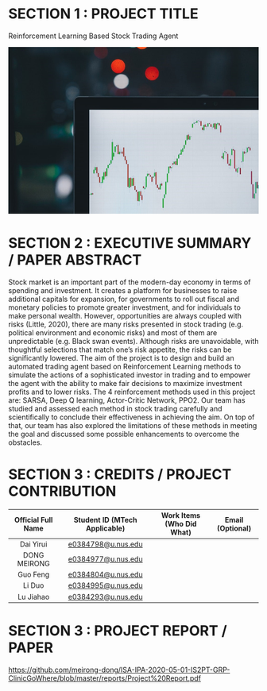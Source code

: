 # SECTION 1 : PROJECT TITLE
Reinforcement Learning Based Stock Trading Agent

<img width="900" alt="welcome" src="https://github.com/guofeng201507/ISA-IPA-2020-05-05-IS1PT-GRP-High5-SLS_Trading/blob/master/Report/Image.jpg">

# SECTION 2 : EXECUTIVE SUMMARY / PAPER ABSTRACT
Stock market is an important part of the modern-day economy in terms of spending and investment. It creates a platform for businesses to raise additional capitals for expansion, for governments to roll out fiscal and monetary policies to promote greater investment, and for individuals to make personal wealth. However, opportunities are always coupled with risks (Little, 2020), there are many risks presented in stock trading (e.g. political environment and economic risks) and most of them are unpredictable (e.g. Black swan events). Although risks are unavoidable, with thoughtful selections that match one’s risk appetite, the risks can be significantly lowered. The aim of the project is to design and build an automated trading agent based on Reinforcement Learning methods to simulate the actions of a sophisticated investor in trading and to empower the agent with the ability to make fair decisions to maximize investment profits and to lower risks. The 4 reinforcement methods used in this project are: SARSA, Deep Q learning, Actor-Critic Network, PPO2. Our team has studied and assessed each method in stock trading carefully and scientifically to conclude their effectiveness in achieving the aim. On top of that, our team has also explored the limitations of these methods in meeting the goal and discussed some possible enhancements to overcome the obstacles.

# SECTION 3 : CREDITS / PROJECT CONTRIBUTION
| Official Full Name | Student ID (MTech Applicable)| Work Items (Who Did What) | Email (Optional) |
| :---: | :---: | :---: | :---: |
| Dai Yirui | e0384798@u.nus.edu |
| DONG MEIRONG | e0384977@u.nus.edu |
| Guo Feng | e0384804@u.nus.edu |
| Li Duo| e0384995@u.nus.edu |
| Lu Jiahao | e0384293@u.nus.edu|

# SECTION 3 : PROJECT REPORT / PAPER
https://github.com/meirong-dong/ISA-IPA-2020-05-01-IS2PT-GRP-ClinicGoWhere/blob/master/reports/Project%20Report.pdf
